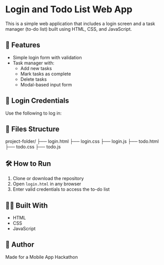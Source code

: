 # Login and Todo List Web App

This is a simple web application that includes a login screen and a task manager (to-do list) built using HTML, CSS, and JavaScript.

## 🚀 Features

- Simple login form with validation
- Task manager with:
  - Add new tasks
  - Mark tasks as complete
  - Delete tasks
  - Modal-based input form

## 🔐 Login Credentials

Use the following to log in:


## 📁 Files Structure

project-folder/
├── login.html
├── login.css
├── login.js
├── todo.html
├── todo.css
├── todo.js


## 🛠️ How to Run

1. Clone or download the repository
2. Open `login.html` in any browser
3. Enter valid credentials to access the to-do list

## 🧑‍💻 Built With

- HTML
- CSS
- JavaScript

## 📌 Author

Made for a Mobile App Hackathon
